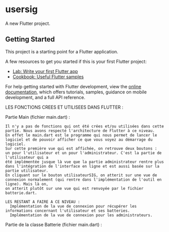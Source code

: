 # usersig

A new Flutter project.

## Getting Started

This project is a starting point for a Flutter application.

A few resources to get you started if this is your first Flutter project:

- [Lab: Write your first Flutter app](https://docs.flutter.dev/get-started/codelab)
- [Cookbook: Useful Flutter samples](https://docs.flutter.dev/cookbook)

For help getting started with Flutter development, view the
[online documentation](https://docs.flutter.dev/), which offers tutorials,
samples, guidance on mobile development, and a full API reference.
  
LES FONCTIONS CREES ET UTILISEES DANS FLUTTER :

  Partie Main (fichier main.dart) : 
  
    Il n'y a pas de fonctions qui ont été crées et/ou utilisées dans cette partie. Nous avons respecté l'architecture de Flutter à ce niveau. 
    En effet le main.dart est le programme qui nous permet de lancer le logiciel et de pouvoir afficher ce que vous voyez au démarrage du logiciel.
    Sur cette première vue qui est affichée, on retrouve deux boutons :  un pour l'utilisateur et un pour l'administrateur. C'est la partie de l'utilisateur qui a 
    été implémentée jusque là vue que la partie administrateur rentre plus dans l'intégration de l'interface en ligne et est aussi basée sur la partie utilisateur.
    En cliquant sur le bouton utilisateurSIG, on atterit sur une vue de connexion normalement (qui rentre dans l'implémentation de l'outil en ligne). Mais là on,
    on atterit plutôt sur une vue qui est renvoyée par le fichier batterie.dart.

    LES RESTANT A FAIRE A CE NIVEAU : 
      Implémentation de la vue de connexion pour récupérer les informations concernant l'utilisateur et ses batteries.
      Implémentation de la vue de connexion pour les administrateurs.


  Partie de la classe Batterie (fichier main.dart) : 

    


  
